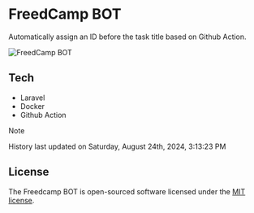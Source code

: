 # FreedCamp BOT

Automatically assign an ID before the task title based on Github Action.

![FreedCamp BOT](https://repository-images.githubusercontent.com/737932867/7d34798b-2680-471c-b089-a78a718d3d6a)

## Tech

- Laravel
- Docker
- Github Action

> [!NOTE]  
> History last updated on Saturday, August 24th, 2024, 3:13:23 PM

## License

The Freedcamp BOT is open-sourced software licensed under the [MIT license](https://opensource.org/licenses/MIT).
